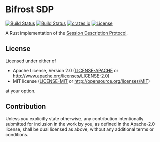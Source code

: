 # Bifrost SDP

[![Build Status](https://dev.azure.com/bifrost-rs/Bifrost/_apis/build/status/bifrost-rs.bifrost?branchName=master)](https://dev.azure.com/bifrost-rs/Bifrost/_build/latest?definitionId=2&branchName=master)
[![Build Status](https://travis-ci.com/bifrost-rs/bifrost.svg?branch=master)](https://travis-ci.com/bifrost-rs/bifrost)
[![crates.io](https://img.shields.io/crates/v/bifrost-sdp)](https://crates.io/crates/bifrost-sdp)
[![License](https://img.shields.io/crates/l/bifrost-sdp)](#license)

A Rust implementation of the [Session Description Protocol](https://tools.ietf.org/html/rfc4566).

## License

Licensed under either of

 * Apache License, Version 2.0
   ([LICENSE-APACHE](LICENSE-APACHE) or http://www.apache.org/licenses/LICENSE-2.0)
 * MIT license
   ([LICENSE-MIT](LICENSE-MIT) or http://opensource.org/licenses/MIT)

at your option.

## Contribution

Unless you explicitly state otherwise, any contribution intentionally submitted
for inclusion in the work by you, as defined in the Apache-2.0 license, shall be
dual licensed as above, without any additional terms or conditions.
